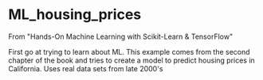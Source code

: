 # ML_housing_prices
From "Hands-On Machine Learning with Scikit-Learn &amp; TensorFlow"

First go at trying to learn about ML. This example comes from the second chapter of the book and tries to create a model to predict housing prices in California. Uses real data sets from late 2000's 
